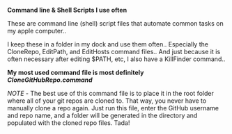 <b>Command line & Shell Scripts I use often</b>

These are command line (shell) script files that automate common tasks on my apple computer..

I keep these in a folder in my dock and use them often.. Especially the CloneRepo, EditPath, and EditHosts command files.. And just because it is often necessary after editing $PATH, etc, I also have a KillFinder command..

<b>My most used command file is most definitely _CloneGitHubRepo.command_</b>

 *NOTE* - The best use of this command file is to place it in the root folder where all of your 
	   git repos are cloned to. That way, you never have to manually clone a repo again. 
	   Just run this file, enter the GitHub username and repo name, and a folder will be generated
	   in the directory and populated with the cloned repo files. Tada!
